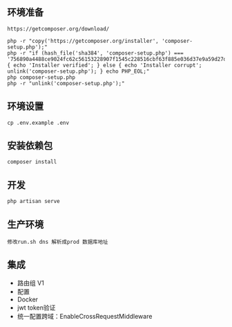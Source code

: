 ## 环境准备
```
https://getcomposer.org/download/
```

```
php -r "copy('https://getcomposer.org/installer', 'composer-setup.php');"
php -r "if (hash_file('sha384', 'composer-setup.php') === '756890a4488ce9024fc62c56153228907f1545c228516cbf63f885e036d37e9a59d27d63f46af1d4d07ee0f76181c7d3') { echo 'Installer verified'; } else { echo 'Installer corrupt'; unlink('composer-setup.php'); } echo PHP_EOL;"
php composer-setup.php
php -r "unlink('composer-setup.php');"
```

## 环境设置
```
cp .env.example .env
```
## 安装依赖包
```
composer install
```

## 开发
```
php artisan serve
```  
## 生产环境
```
修改run.sh dns 解析成prod 数据库地址
```

## 集成

* 路由组 V1
* 配置
* Docker
* jwt token验证
* 统一配置跨域：EnableCrossRequestMiddleware

